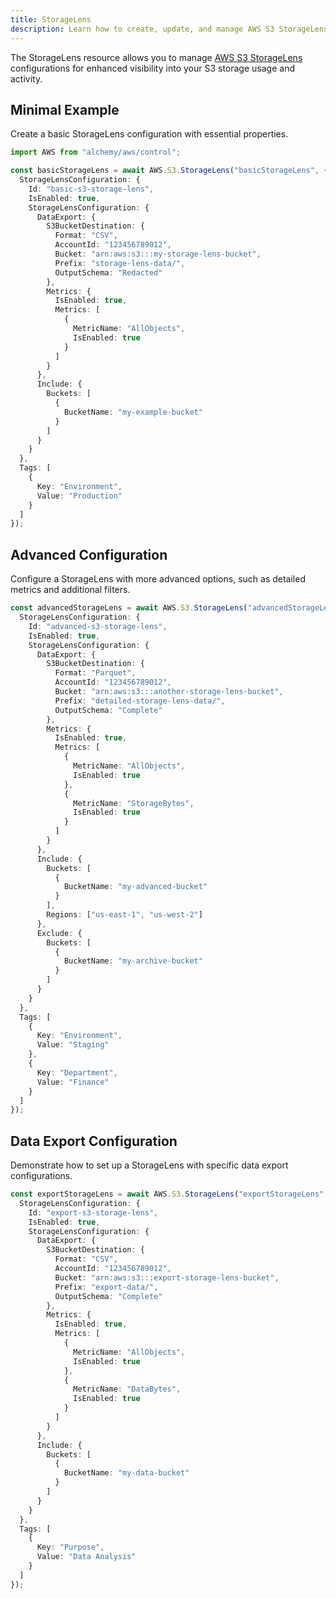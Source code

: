```yaml
---
title: StorageLens
description: Learn how to create, update, and manage AWS S3 StorageLenss using Alchemy Cloud Control.
---
```


The StorageLens resource allows you to manage [AWS S3 StorageLens](https://docs.aws.amazon.com/s3/latest/userguide/) configurations for enhanced visibility into your S3 storage usage and activity.

## Minimal Example

Create a basic StorageLens configuration with essential properties.

```ts
import AWS from "alchemy/aws/control";

const basicStorageLens = await AWS.S3.StorageLens("basicStorageLens", {
  StorageLensConfiguration: {
    Id: "basic-s3-storage-lens",
    IsEnabled: true,
    StorageLensConfiguration: {
      DataExport: {
        S3BucketDestination: {
          Format: "CSV",
          AccountId: "123456789012",
          Bucket: "arn:aws:s3:::my-storage-lens-bucket",
          Prefix: "storage-lens-data/",
          OutputSchema: "Redacted"
        },
        Metrics: {
          IsEnabled: true,
          Metrics: [
            {
              MetricName: "AllObjects",
              IsEnabled: true
            }
          ]
        }
      },
      Include: {
        Buckets: [
          {
            BucketName: "my-example-bucket"
          }
        ]
      }
    }
  },
  Tags: [
    {
      Key: "Environment",
      Value: "Production"
    }
  ]
});
```

## Advanced Configuration

Configure a StorageLens with more advanced options, such as detailed metrics and additional filters.

```ts
const advancedStorageLens = await AWS.S3.StorageLens("advancedStorageLens", {
  StorageLensConfiguration: {
    Id: "advanced-s3-storage-lens",
    IsEnabled: true,
    StorageLensConfiguration: {
      DataExport: {
        S3BucketDestination: {
          Format: "Parquet",
          AccountId: "123456789012",
          Bucket: "arn:aws:s3:::another-storage-lens-bucket",
          Prefix: "detailed-storage-lens-data/",
          OutputSchema: "Complete"
        },
        Metrics: {
          IsEnabled: true,
          Metrics: [
            {
              MetricName: "AllObjects",
              IsEnabled: true
            },
            {
              MetricName: "StorageBytes",
              IsEnabled: true
            }
          ]
        }
      },
      Include: {
        Buckets: [
          {
            BucketName: "my-advanced-bucket"
          }
        ],
        Regions: ["us-east-1", "us-west-2"]
      },
      Exclude: {
        Buckets: [
          {
            BucketName: "my-archive-bucket"
          }
        ]
      }
    }
  },
  Tags: [
    {
      Key: "Environment",
      Value: "Staging"
    },
    {
      Key: "Department",
      Value: "Finance"
    }
  ]
});
```

## Data Export Configuration

Demonstrate how to set up a StorageLens with specific data export configurations.

```ts
const exportStorageLens = await AWS.S3.StorageLens("exportStorageLens", {
  StorageLensConfiguration: {
    Id: "export-s3-storage-lens",
    IsEnabled: true,
    StorageLensConfiguration: {
      DataExport: {
        S3BucketDestination: {
          Format: "CSV",
          AccountId: "123456789012",
          Bucket: "arn:aws:s3:::export-storage-lens-bucket",
          Prefix: "export-data/",
          OutputSchema: "Complete"
        },
        Metrics: {
          IsEnabled: true,
          Metrics: [
            {
              MetricName: "AllObjects",
              IsEnabled: true
            },
            {
              MetricName: "DataBytes",
              IsEnabled: true
            }
          ]
        }
      },
      Include: {
        Buckets: [
          {
            BucketName: "my-data-bucket"
          }
        ]
      }
    }
  },
  Tags: [
    {
      Key: "Purpose",
      Value: "Data Analysis"
    }
  ]
});
```